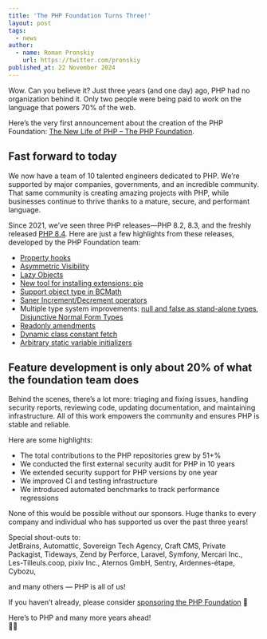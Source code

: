 ```yaml
---
title: 'The PHP Foundation Turns Three!'
layout: post
tags:
  - news
author:
  - name: Roman Pronskiy
    url: https://twitter.com/pronskiy
published_at: 22 November 2024
---
```


Wow. Can you believe it? Just three years (and one day) ago, PHP had no organization behind it. Only two people were being paid to work on the language that powers 70% of the web.

Here’s the very first announcement about the creation of the PHP Foundation: 
[The New Life of PHP – The PHP Foundation](https://blog.jetbrains.com/phpstorm/2021/11/the-php-foundation/).

## Fast forward to today

We now have a team of 10 talented engineers dedicated to PHP. We’re supported by major companies, governments, and an incredible community. That same community is creating amazing projects with PHP, while businesses continue to thrive thanks to a mature, secure, and performant language.

Since 2021, we’ve seen three PHP releases—PHP 8.2, 8.3, and the freshly released [PHP 8.4](https://www.php.net/releases/8.4/en.php). Here are just a few highlights from these releases, developed by the PHP Foundation team:

- [Property hooks](https://wiki.php.net/rfc/property-hooks)
- [Asymmetric Visibility](https://wiki.php.net/rfc/asymmetric-visibility-v2)
- [Lazy Objects](https://wiki.php.net/rfc/lazy-objects)
- [New tool for installing extensions: pie](https://thephp.foundation/blog/2024/11/19/pie-pre-release/)
- [Support object type in BCMath](https://wiki.php.net/rfc/support_object_type_in_bcmath)
- [Saner Increment/Decrement operators](https://wiki.php.net/rfc/saner-inc-dec-operators)
- Multiple type system improvements: [null and false as stand-alone types](https://wiki.php.net/rfc/null-false-standalone-types), [Disjunctive Normal Form Types](https://wiki.php.net/rfc/dnf_types)
- [Readonly amendments](https://wiki.php.net/rfc/readonly_amendments)
- [Dynamic class constant fetch](https://wiki.php.net/rfc/dynamic_class_constant_fetch)
- [Arbitrary static variable initializers](https://wiki.php.net/rfc/arbitrary_static_variable_initializers)

## Feature development is only about 20% of what the foundation team does

Behind the scenes, there’s a lot more: triaging and fixing issues, handling security reports, reviewing code, updating documentation, and maintaining infrastructure. All of this work empowers the community and ensures PHP is stable and reliable.

Here are some highlights:

- The total contributions to the PHP repositories grew by 51+%
- We conducted the first external security audit for PHP in 10 years
- We extended security support for PHP versions by one year
- We improved CI and testing infrastructure
- We introduced automated benchmarks to track performance regressions

None of this would be possible without our sponsors. Huge thanks to every company and individual who has supported us over the past three years!

Special shout-outs to:  
JetBrains, Automattic, Sovereign Tech Agency, Craft CMS, Private Packagist, Tideways, Zend by Perforce, Laravel, Symfony, Mercari Inc., Les-Tilleuls.coop, pixiv Inc., Aternos GmbH, Sentry, Ardennes-étape, Cybozu,  

and many others — PHP is all of us!

If you haven’t already, please consider [sponsoring the PHP Foundation](https://thephp.foundation/sponsor/) 🙏

Here’s to PHP and many more years ahead!  
🐘💜

